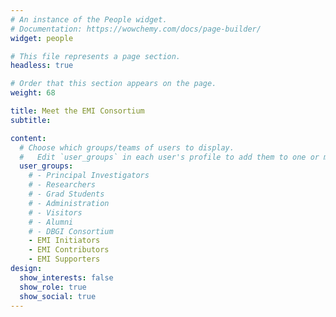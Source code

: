 ```yaml
---
# An instance of the People widget.
# Documentation: https://wowchemy.com/docs/page-builder/
widget: people

# This file represents a page section.
headless: true

# Order that this section appears on the page.
weight: 68

title: Meet the EMI Consortium
subtitle:

content:
  # Choose which groups/teams of users to display.
  #   Edit `user_groups` in each user's profile to add them to one or more of these groups.
  user_groups:
    # - Principal Investigators
    # - Researchers
    # - Grad Students
    # - Administration
    # - Visitors
    # - Alumni
    # - DBGI Consortium
    - EMI Initiators
    - EMI Contributors
    - EMI Supporters
design:
  show_interests: false
  show_role: true
  show_social: true
---
```

